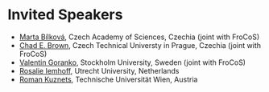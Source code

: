 # Invited Speakers

- [Marta Bílková](https://sites.google.com/view/martabilkova), Czech Academy of Sciences, Czechia (joint with FroCoS)
- [Chad E. Brown](https://ai.ciirc.cvut.cz/groups/FM/members.html), Czech Technical Universty in Prague, Czechia (joint with FroCoS)
- [Valentin Goranko](https://www2.philosophy.su.se/goranko/), Stockholm University, Sweden (joint with FroCoS)
- [Rosalie Iemhoff](https://www.uu.nl/medewerkers/RIemhoff), Utrecht University, Netherlands
- [Roman Kuznets](https://sites.google.com/site/kuznets/home), Technische Universität Wien, Austria

